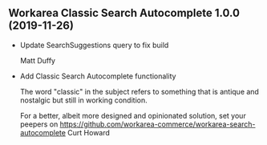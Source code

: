 Workarea Classic Search Autocomplete 1.0.0 (2019-11-26)
--------------------------------------------------------------------------------

*   Update SearchSuggestions query to fix build

    Matt Duffy

*   Add Classic Search Autocomplete functionality

    The word "classic" in the subject refers to something that is antique
    and nostalgic but still in working condition.

    For a better, albeit more designed and opinionated solution, set your
    peepers on
    https://github.com/workarea-commerce/workarea-search-autocomplete
    Curt Howard



